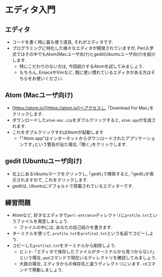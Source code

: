 # エディタ入門

## エディタ
- コードを書く時に最も使う道具, それがエディタです.
- プログラミングに特化した様々なエディタが開発されていますが, Perl入学式ではその中でもAtom(Macユーザ向け)とgedit(Ubuntuユーザ向け)を紹介します.
    - 特にこだわりのない方は, 今回紹介するAtomを試してみましょう.
    - もちろん, EmacsやVimなど, 既に使い慣れているエディタがある方はそちらをお使いください.

## Atom (Macユーザ向け)
- [https://atom.io/](https://atom.io/)へアクセスし, ｢Download For Mac｣をクリックします.
- ダウンロードした`atom-mac.zip`をダブルクリックすると, `atom.app`が生成されます.
- これをダブルクリックすればAtomが起動します.
    - ｢"Atom.app"はインターネットからダウンロードされたアプリケーションです｣という警告が出た場合, ｢開く｣をクリックします.

## gedit (Ubuntuユーザ向け)
- 左上にあるUbuntuマークをクリックし, ｢gedit｣で検索すると, ｢gedit｣が表示されますので, これをクリックします.
- geditは, Ubuntuにデフォルトで搭載されているエディターです.

## 練習問題
- Atomなど, 好きなエディタで`perl-entrance`ディレクトリに`profile.txt`というファイルを用意しましょう.
    - ファイルの中には, あなたの自己紹介を書きます.
- ターミナルを使って, `profile.txt`を`profile2.txt`という名前でコピーしよう.
- コピーした`profile2.txt`をターミナルから削除しよう.
    - ヒント: ｢エディタで保存したファイルがターミナルから見つからない!｣という場合, `pwd`コマンドで現在いるディレクトリを確認してみましょう.
    - 大抵の場合, エディタからの保存先と違うディレクトリにいます. `cd`コマンドで移動しましょう.

